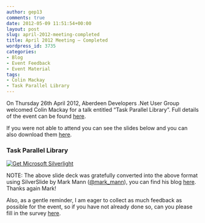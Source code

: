 ```yaml
---
author: gep13
comments: true
date: 2012-05-09 11:51:54+00:00
layout: post
slug: april-2012-meeting-completed
title: April 2012 Meeting – Completed
wordpress_id: 3735
categories:
- Blog
- Event Feedback
- Event Material
tags:
- Colin Mackay
- Task Parallel Library
---
```


On Thursday 26th April 2012, Aberdeen Developers .Net User Group welcomed Colin Mackay for a talk entitled “Task Parallel Library”. Full details of the event can be found [here](http://adnuguk-apr2012.eventbrite.com/?ebtv=C).

If you were not able to attend you can see the slides below and you can also download them [here](http://www/aberdeendevelopers.co.uk/Uploads/Meetings/2012-04-26-Introduction-to-Parallelisation-Aberdeen.zip).

### Task Parallel Library

[ ![Get Microsoft Silverlight](http://go.microsoft.com/fwlink/?LinkId=161376) ](http://go.microsoft.com/fwlink/?LinkID=149156&v=4.0.50401.0)

NOTE: The above slide deck was gratefully converted into the above format using SilverSlide by Mark Mann ([@mark_mann](http://twitter.com/#!/@mark_mann)), you can find his blog [here](http://blog.mark-mann.co.uk/). Thanks again Mark!

Also, as a gentle reminder, I am eager to collect as much feedback as possible for the event, so if you have not already done so, can you please fill in the survey [here](http://www.surveymonkey.com/s/NHM2NXM).
